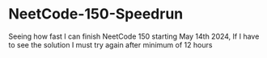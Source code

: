 # NeetCode-150-Speedrun
Seeing how fast I can finish NeetCode 150 starting May 14th 2024, If I have to see the solution I must try again after minimum of 12 hours
